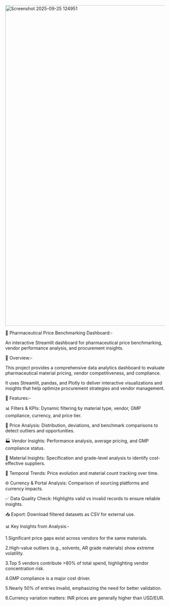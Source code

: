 <img width="1684" height="1012" alt="Screenshot 2025-09-25 124951" src="https://github.com/user-attachments/assets/a81384e6-8294-445c-aa86-65fde2f3dbce" />

💊 Pharmaceutical Price Benchmarking Dashboard:-

An interactive Streamlit dashboard for pharmaceutical price benchmarking, vendor performance analysis, and procurement insights.


📌 Overview:-

This project provides a comprehensive data analytics dashboard to evaluate pharmaceutical material pricing, vendor competitiveness, and compliance.

It uses Streamlit, pandas, and Plotly to deliver interactive visualizations and insights that help optimize procurement strategies and vendor management.


🔑 Features:-

📊 Filters & KPIs: Dynamic filtering by material type, vendor, GMP compliance, currency, and price tier.

🎯 Price Analysis: Distribution, deviations, and benchmark comparisons to detect outliers and opportunities.

🏭 Vendor Insights: Performance analysis, average pricing, and GMP compliance status.

🔬 Material Insights: Specification and grade-level analysis to identify cost-effective suppliers.

📅 Temporal Trends: Price evolution and material count tracking over time.

🌐 Currency & Portal Analysis: Comparison of sourcing platforms and currency impacts.

✅ Data Quality Check: Highlights valid vs invalid records to ensure reliable insights.

📥 Export: Download filtered datasets as CSV for external use.


📊 Key Insights from Analysis:-

1.Significant price gaps exist across vendors for the same materials.

2.High-value outliers (e.g., solvents, AR grade materials) show extreme volatility.

3.Top 5 vendors contribute >80% of total spend, highlighting vendor concentration risk.

4.GMP compliance is a major cost driver.

5.Nearly 50% of entries invalid, emphasizing the need for better validation.

6.Currency variation matters: INR prices are generally higher than USD/EUR.
